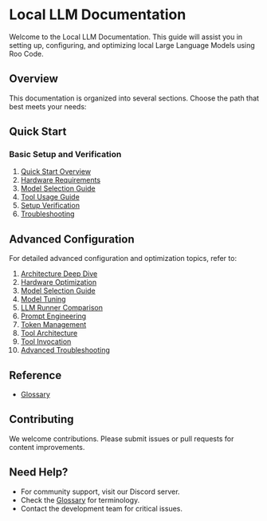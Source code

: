 # Local LLM Documentation

Welcome to the Local LLM Documentation. This guide will assist you in setting up, configuring, and optimizing local Large Language Models using Roo Code.

## Overview

This documentation is organized into several sections. Choose the path that best meets your needs:

## Quick Start

### Basic Setup and Verification
1. [Quick Start Overview](quick-start/local-llm-quick-path.md)
2. [Hardware Requirements](quick-start/hardware-requirements.md)
3. [Model Selection Guide](quick-start/model-selection.md)
4. [Tool Usage Guide](quick-start/tool-usage.md)
5. [Setup Verification](quick-start/setup-verification.md)
6. [Troubleshooting](quick-start/troubleshooting.md)

## Advanced Configuration

For detailed advanced configuration and optimization topics, refer to:
1. [Architecture Deep Dive](advanced/architecture.md)
2. [Hardware Optimization](advanced/hardware-optimization.md)
3. [Model Selection Guide](advanced/model-selection-guide.md)
4. [Model Tuning](advanced/model-tuning.md)
5. [LLM Runner Comparison](advanced/llm-runner-comparison.md)
6. [Prompt Engineering](advanced/prompt-engineering-new.md)
7. [Token Management](advanced/token-management.md)
8. [Tool Architecture](advanced/tool-architecture.md)
9. [Tool Invocation](advanced/tool-invocation.md)
10. [Advanced Troubleshooting](advanced/advanced-troubleshooting.md)

## Reference

- [Glossary](reference/glossary.md)

## Contributing

We welcome contributions. Please submit issues or pull requests for content improvements.

## Need Help?

- For community support, visit our Discord server.
- Check the [Glossary](reference/glossary.md) for terminology.
- Contact the development team for critical issues.